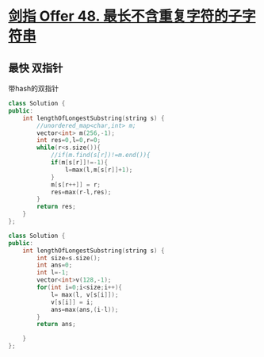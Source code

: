 # [剑指 Offer 48. 最长不含重复字符的子字符串](https://leetcode-cn.com/problems/zui-chang-bu-han-zhong-fu-zi-fu-de-zi-zi-fu-chuan-lcof/)

## **最快** 双指针

带hash的双指针

```cpp
class Solution {
public:
    int lengthOfLongestSubstring(string s) {
        //unordered_map<char,int> m;
        vector<int> m(256,-1);
        int res=0,l=0,r=0;
        while(r<s.size()){
            //if(m.find(s[r])!=m.end()){
            if(m[s[r]]!=-1){
                l=max(l,m[s[r]]+1);
            }
            m[s[r++]] = r;
            res=max(r-l,res);
        }
        return res;
    }
};
```

```cpp
class Solution {
public:
    int lengthOfLongestSubstring(string s) {
        int size=s.size();
        int ans=0;
        int l=-1;
        vector<int>v(128,-1);
        for(int i=0;i<size;i++){
            l= max(l, v[s[i]]);
            v[s[i]] = i;
            ans=max(ans,(i-l));
        }
        return ans;

    }
};
```
